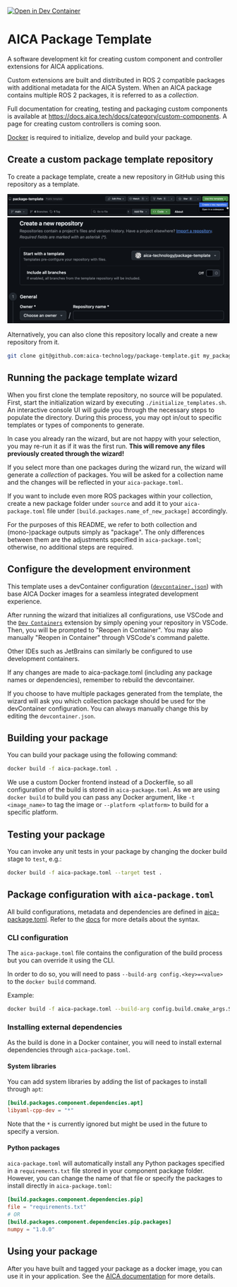 [![Open in Dev Container](https://img.shields.io/static/v1?label=Dev%20Containers&message=Open&color=blue&logo=visualstudiocode)](https://vscode.dev/redirect?url=vscode://ms-vscode-remote.remote-containers/cloneInVolume?url=https://github.com/aica-technology/component-template)

# AICA Package Template

A software development kit for creating custom component and controller extensions for AICA applications.

Custom extensions are built and distributed in ROS 2 compatible packages with additional metadata for the AICA System.
When an AICA package contains multiple ROS 2 packages, it is referred to as a _collection_.

Full documentation for creating, testing and packaging custom components is available at
https://docs.aica.tech/docs/category/custom-components. A page for creating custom controllers is coming soon.

[Docker](https://docs.docker.com/get-docker/) is required to initialize, develop and build your package.

## Create a custom package template repository

To create a package template, create a new repository in GitHub using this repository as a template.

![Use this template menu](docs/creation-1.png) ![Create new repository menu](docs/creation-2.png)

Alternatively, you can also clone this repository locally and create a new repository from it.

```bash
git clone git@github.com:aica-technology/package-template.git my_package
```

## Running the package template wizard

When you first clone the template repository, no source will be populated. First, start the initialization wizard by
executing `./initialize_templates.sh`. An interactive console UI will guide you through the necessary steps to populate
the directory. During this process, you may opt in/out to specific templates or types of components to generate.

In case you already ran the wizard, but are not happy with your selection, you may re-run it as if it was the first run.
**This will remove any files previously created through the wizard!**

If you select more than one packages during the wizard run, the wizard will generate a _collection_ of packages. You
will be asked for a collection name and the changes will be reflected in your `aica-package.toml`.

If you want to include even more ROS packages within your collection, create a new package folder under `source` and add
it to your `aica-package.toml` file under `[build.packages.name_of_new_package]` accordingly.

For the purposes of this README, we refer to both collection and (mono-)package outputs simply as "package". The only
differences between them are the adjustments specified in `aica-package.toml`; otherwise, no additional steps are
required.

## Configure the development environment

This template uses a devContainer configuration ([`devcontainer.json`](./.devcontainer/devcontainer.json)) with base
AICA Docker images for a seamless integrated development experience.

After running the wizard that initializes all configurations, use VSCode and the [`Dev Containers`](https://marketplace.visualstudio.com/items?itemName=ms-vscode-remote.remote-containers)
extension by simply opening your repository in VSCode. Then, you will be prompted to "Reopen in Container". You may also
manually "Reopen in Container" through VSCode's command palette.

Other IDEs such as JetBrains can similarly be configured to use development containers.

If any changes are made to aica-package.toml (including any package names or dependencies), remember to rebuild the
devcontainer.

If you choose to have multiple packages generated from the template, the wizard will ask you which collection package
should be used for the devContainer configuration. You can always manually change this by editing the
`devcontainer.json`.

## Building your package

You can build your package using the following command:

```bash
docker build -f aica-package.toml .
```

We use a custom Docker frontend instead of a Dockerfile, so all configuration of the build is stored in
`aica-package.toml`. As we are using `docker build` to build you can pass any Docker argument, like `-t <image_name>` to
tag the image or `--platform <platform>` to build for a specific platform.

## Testing your package

You can invoke any unit tests in your package by changing the docker build stage to `test`, e.g.:

```bash
docker build -f aica-package.toml --target test .
```

## Package configuration with `aica-package.toml`

All build configurations, metadata and dependencies are defined in [aica-package.toml](./aica-package.toml). Refer to
the [docs](https://docs.aica.tech/docs/reference/custom-components/aica-package-toml) for more details about the syntax.

### CLI configuration

The `aica-package.toml` file contains the configuration of the build process but you can override it using the CLI.

In order to do so, you will need to pass `--build-arg config.<key>=<value>` to the `docker build` command.

Example:

```bash
docker build -f aica-package.toml --build-arg config.build.cmake_args.SOME_FLAG=Release .
```

### Installing external dependencies

As the build is done in a Docker container, you will need to install external dependencies through `aica-package.toml`.

#### System libraries

You can add system libraries by adding the list of packages to install through `apt`:

```toml
[build.packages.component.dependencies.apt]
libyaml-cpp-dev = "*"
```

Note that the `*` is currently ignored but might be used in the future to specify a version.

#### Python packages

`aica-package.toml` will automatically install any Python packages specified in a `requirements.txt` file stored in your
component package folder. However, you can change the name of that file or specify the packages to install directly in
`aica-package.toml`:

```toml
[build.packages.component.dependencies.pip]
file = "requirements.txt"
# OR
[build.packages.component.dependencies.pip.packages]
numpy = "1.0.0"
```

## Using your package

After you have built and tagged your package as a docker image, you can use it in your application. See the
[AICA documentation](https://docs.aica.tech/docs/getting-started/installation-and-launch#configuring-the-aica-system-image)
for more details.
